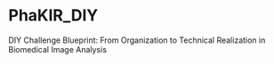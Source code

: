 # PhaKIR_DIY
DIY Challenge Blueprint: From Organization to Technical Realization in Biomedical Image Analysis
